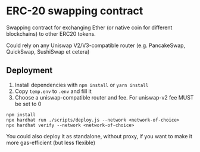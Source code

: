 # ERC-20 swapping contract

Swapping contract for exchanging Ether (or native coin for different blockchains) to other ERC20 tokens.

Could rely on any Uniswap V2/V3-compatible router (e.g. PancakeSwap, QuickSwap, SushiSwap et cetera)

## Deployment

1. Install dependencies with `npm install` or `yarn install`
2. Copy `temp.env` to `.env` and fill it
3. Choose a uniswap-compatible router and fee. For uniswap-v2 fee MUST be set to 0

```shell
npm install
npx hardhat run ./scripts/deploy.js --network <network-of-choice>
npx hardhat verify --network <network-of-choice>
```

You could also deploy it as standalone, without proxy, if you want to make it more gas-efficient (but less flexible)